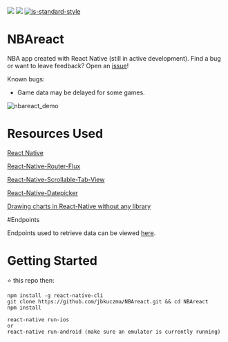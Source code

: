![](https://img.shields.io/github/issues/jbkuczma/NBAreact.svg?style=flat-square)
![](https://david-dm.org/jbkuczma/NBAreact.svg)
[![js-standard-style](https://img.shields.io/badge/code%20style-standard-brightgreen.svg?style=flat-square)](http://standardjs.com/)
# NBAreact
NBA app created with React Native (still in active development). Find a bug or want to leave feedback? Open an [issue](https://github.com/jbkuczma/NBAreact/issues)!


Known bugs:

* Game data may be delayed for some games.

![nbareact_demo](https://github.com/jbkuczma/NBAreact/blob/master/NBAreact.gif)

# Resources Used
[React Native](https://github.com/facebook/react-native)

[React-Native-Router-Flux](https://github.com/aksonov/react-native-router-flux)

[React-Native-Scrollable-Tab-View](https://github.com/skv-headless/react-native-scrollable-tab-view)

[React-Native-Datepicker](https://github.com/xgfe/react-native-datepicker)

[Drawing charts in React-Native without any library](https://medium.com/@wwayne_me/let-s-drawing-charts-in-react-native-without-any-library-4c20ba38d8ab#.omrlj0xpx)

#Endpoints

Endpoints used to retrieve data can be viewed [here](https://github.com/jbkuczma/NBAreact/blob/master/ENDPOINTS.md).

# Getting Started

⭐️ this repo then:

    npm install -g react-native-cli
    git clone https://github.com/jbkuczma/NBAreact.git && cd NBAreact
    npm install

    react-native run-ios
    or
    react-native run-android (make sure an emulator is currently running)
